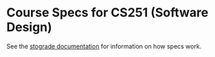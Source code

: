 # Course Specs for CS251 (Software Design)

See the [stograde documentation](https://github.com/stograde/stograde/blob/master/docs/SPECS.md) for information on how specs work.
